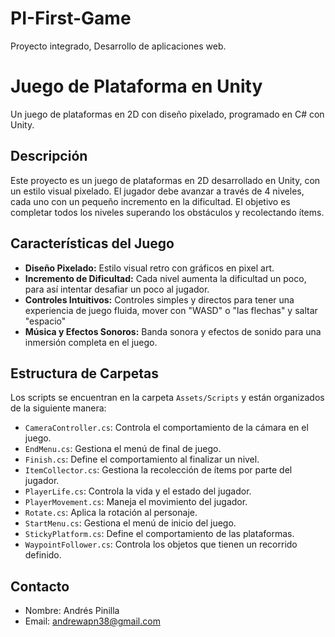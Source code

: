 # PI-First-Game
Proyecto integrado, Desarrollo de aplicaciones web.

# Juego de Plataforma en Unity

Un juego de plataformas en 2D con diseño pixelado, programado en C# con Unity.

## Descripción

Este proyecto es un juego de plataformas en 2D desarrollado en Unity, con un estilo visual pixelado. El jugador debe avanzar a través de 4 niveles, cada uno con un pequeño incremento en la dificultad. El objetivo es completar todos los niveles superando los obstáculos y recolectando ítems.

## Características del Juego

- **Diseño Pixelado:** Estilo visual retro con gráficos en pixel art.
- **Incremento de Dificultad:** Cada nivel aumenta la dificultad un poco, para así intentar desafiar un poco al jugador.
- **Controles Intuitivos:** Controles simples y directos para tener una experiencia de juego fluida, mover con "WASD" o "las flechas" y saltar "espacio"
- **Música y Efectos Sonoros:** Banda sonora y efectos de sonido para una inmersión completa en el juego.

## Estructura de Carpetas

Los scripts se encuentran en la carpeta `Assets/Scripts` y están organizados de la siguiente manera:

- `CameraController.cs`: Controla el comportamiento de la cámara en el juego.
- `EndMenu.cs`: Gestiona el menú de final de juego.
- `Finish.cs`: Define el comportamiento al finalizar un nivel.
- `ItemCollector.cs`: Gestiona la recolección de ítems por parte del jugador.
- `PlayerLife.cs`: Controla la vida y el estado del jugador.
- `PlayerMovement.cs`: Maneja el movimiento del jugador.
- `Rotate.cs`: Aplica la rotación al personaje.
- `StartMenu.cs`: Gestiona el menú de inicio del juego.
- `StickyPlatform.cs`: Define el comportamiento de las plataformas.
- `WaypointFollower.cs`: Controla los objetos que tienen un recorrido definido.

## Contacto

- Nombre: Andrés Pinilla
- Email: andrewapn38@gmail.com

